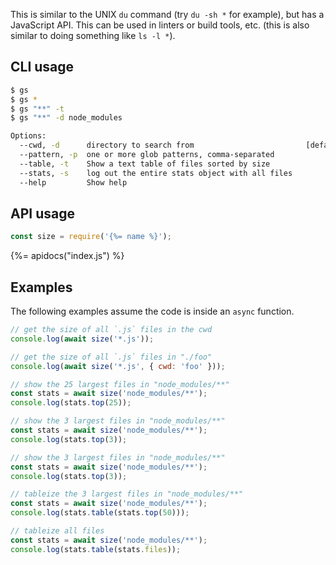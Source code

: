 This is similar to the UNIX `du` command (try `du -sh *` for example), but has a JavaScript API. This can be used in linters or build tools, etc. (this is also similar to doing something like `ls -l *`).

## CLI usage

```sh
$ gs
$ gs *
$ gs "**" -t
$ gs "**" -d node_modules

Options:
  --cwd, -d      directory to search from                         [default: "."]
  --pattern, -p  one or more glob patterns, comma-separated
  --table, -t    Show a text table of files sorted by size
  --stats, -s    log out the entire stats object with all files
  --help         Show help                                             [boolean]
```

## API usage

```js
const size = require('{%= name %}');
```

{%= apidocs("index.js") %}


## Examples

The following examples assume the code is inside an `async` function.

```js
// get the size of all `.js` files in the cwd
console.log(await size('*.js'));

// get the size of all `.js` files in "./foo"
console.log(await size('*.js', { cwd: 'foo' }));

// show the 25 largest files in "node_modules/**"
const stats = await size('node_modules/**');
console.log(stats.top(25));

// show the 3 largest files in "node_modules/**"
const stats = await size('node_modules/**');
console.log(stats.top(3));

// show the 3 largest files in "node_modules/**"
const stats = await size('node_modules/**');
console.log(stats.top(3));

// tableize the 3 largest files in "node_modules/**"
const stats = await size('node_modules/**');
console.log(stats.table(stats.top(50)));

// tableize all files
const stats = await size('node_modules/**');
console.log(stats.table(stats.files));
```
